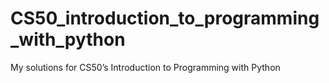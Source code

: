 # CS50_introduction_to_programming_with_python
My solutions for CS50’s Introduction to Programming with Python
